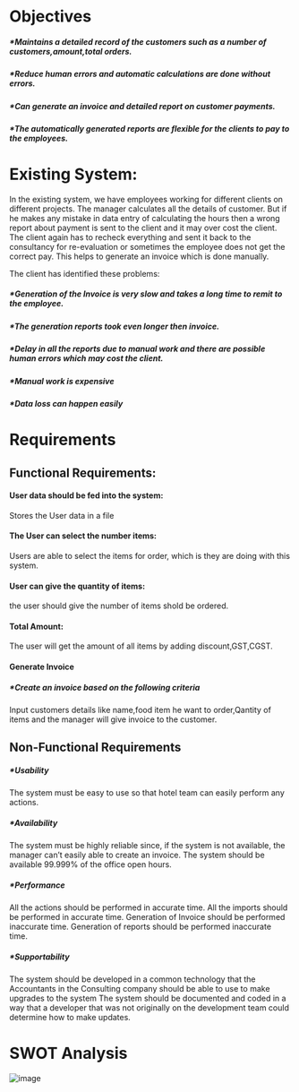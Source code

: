 # Objectives 

##### *Maintains a detailed record of the customers such as a number of customers,amount,total orders.
##### *Reduce human errors and automatic calculations are done without errors.
##### *Can generate an invoice and detailed report on customer payments.
##### *The automatically generated reports are flexible for the clients to pay to the employees.

# Existing System:

In the existing system, we have employees working for different clients on different projects. The manager calculates all the details of customer. 
But if he makes any mistake in data entry of calculating the hours then a wrong report about payment is sent to the client and it may over cost the client. The client again has to recheck everything and sent it back to the consultancy for re-evaluation or sometimes the employee does not get the correct pay. This helps to generate an invoice which is done manually.

The client has identified these problems:

##### *Generation of the Invoice is very slow and takes a long time to remit to the employee.
##### *The generation reports took even longer then invoice.
##### *Delay in all the reports due to manual work and there are possible human errors which may cost the client.
##### *Manual work is expensive
##### *Data loss can happen easily

# Requirements

## Functional Requirements:
#### User data should be fed into the system:
Stores the User data in a file

#### The User can select the number items:
Users are able to select the items for order, which is they are doing with this system.

####  User can give the quantity of items:
the user should give the number of items shold be ordered.

#### Total Amount:
The user will get the amount of all items by adding discount,GST,CGST.

#### Generate Invoice

##### *Create an invoice based on the following criteria

 Input customers details like name,food item he want to order,Qantity of items and the manager will give invoice to the customer.
 
 ## Non-Functional Requirements 

##### *Usability
  The system must be easy to use so that hotel team can easily perform any actions.
##### *Availability
  The system must be highly reliable since, if the system is not available, the manager can’t easily able to create an invoice.
  The system should be available 99.999% of the office open hours.
##### *Performance
  All the actions should be performed in accurate time.
  All the imports should be performed in accurate time.
  Generation of Invoice should be performed inaccurate time.
  Generation of reports should be performed inaccurate time.
##### *Supportability
   The system should be developed in a common technology that the Accountants in the Consulting company should be able to use to make upgrades to the system
   The system should be documented and coded in a way that a developer that was not originally on the development team could determine how to make updates.
 
# SWOT Analysis

![image](https://user-images.githubusercontent.com/101818853/161116707-02739a9d-ed8c-4b9c-a2c9-73d9b083a205.png)


